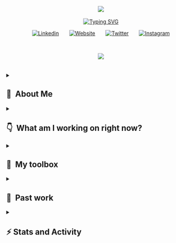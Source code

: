 <p align="center">
  <a href="https://github.com/MadeByParker">
    <img src="https://imgur.com/CcIl23O.png"/>
  </a>
</p>

<p align="center">
  <!-- Typing SVG by DenverCoder1 - https://github.com/DenverCoder1/readme-typing-svg -->
  <a href="https://git.io/typing-svg"><img src="https://readme-typing-svg.demolab.com?font=Fira+Code&size=22&pause=1000&color=0884DF&center=true&vCenter=true&random=false&width=540&height=55&lines=Always+learning+new+things;Data+Forensics+Investigator+in+the+day;Web+Developer+at+night;Cyber+Security+Advocate;5%2B+years+of+coding+experience" alt="Typing SVG" /></a>
</p>

<p align="center">
  <a href="https://www.linkedin.com/in/madebyparker/"><img width="32px" alt="Linkedin" title="Linkedin" src="https://imgur.com/kHKUX5F.png"/></a>
  &#8287;&#8287;&#8287;&#8287;&#8287;
  <a href="https://harryparker.co.uk/"><img width="32" alt="Website" title="Website" src="https://imgur.com/oEMrwNP.png"/></a>
  &#8287;&#8287;&#8287;&#8287;&#8287;
  <a href="https://twitter.com/MadeByParker12"><img width="32" alt="Twitter" title="Twitter" src="https://imgur.com/LSb3I96.png"/></a>
  &#8287;&#8287;&#8287;&#8287;&#8287;
  <a href="https://www.instagram.com/_madebyparker/"><img width="32" alt="Instagram" title="Instagram" src="https://imgur.com/42s3BEX.png"/></a>
</p>

<br/> 

<p align="center">
  <a href="https://github.com/MadeByParker">
    <img src="https://imgur.com/6gBBfs8.png" height="128px"/>
  </a>
</p>

<br/>

<details>
  <summary><h2>👦 &nbsp;About Me</h2></summary>

  <h3>👋 &nbsp;Hi there, my name is Harry</h3>

  <p align="left">I have a big interest in technology (more specifically Cyber Security and protecting people online), currently working in Data Forensics. I enjoy coding cyber security projects, wondering about how AI will take over the world alongside creating interactive, user-friendly UI websites. I play football, sometimes too passionate, enjoy playing video games and being an all-round good human being. You can find me on Instagram <a href="https://www.instagram.com/_madebyparker/">@_madebyparker</a>. You can also check out my <a href="https://harryparker.co.uk">personal portfolio</a> for more.</p>

⚡ Fun fact: ... I have cerebral palsy but that doesn't stop me from loving what I'm doing.

  
  <h3>🎓 &nbsp;Education:</h3> 

<p align="left">
  <ul>
    <li>Plymouth University (2019 - 2020): BSc (Hons) Computer Science Foundation Year - 1st (First Class)</li>
    <li>Plymouth University (2020 - 2023): BSc (Hons) Computer Science (Cyber Security) - 2:1 (Upper Second)</li>
  </ul>

</details>

<details>
  <summary><h2>👇 &nbsp;What am I working on right now?</h2></summary>

<h3><b>Coming Soon in 2024</b></h3>

<p align="left">I'm currently working on my new personal portfolio website. This will incorporate all of my knowledge of Cyber Security and Web Development to design and create an 3D interactive portfolio which will display the arsenal of skills that I have obtained through education and self learning. Follow the journey <a href="https://github.com/MadeByParker/Parker-Command-Central">here</a>.</p>

<p align="center">
  <a href="https://github.com/MadeByParker/Parker-Command-Central">
    <img src="https://imgur.com/zQnj8nb.png"/>
  </a>
</p>

</details>

<details>
  <summary><h2>🧰 &nbsp;My toolbox</h2></summary>

  <h3>👨‍💻 Programming and Markup Languages</h3>

  <img src="https://cdn.jsdelivr.net/gh/devicons/devicon@latest/icons/html5/html5-original.svg" alt="HTML5" width="50" height="50"/> &nbsp;
  <img src="https://cdn.jsdelivr.net/gh/devicons/devicon@latest/icons/css3/css3-original.svg" alt="CSS3" width="50" height="50"/> &nbsp;
  <img src="https://cdn.jsdelivr.net/gh/devicons/devicon@latest/icons/javascript/javascript-original.svg" alt="JavaScript" width="50" height="50"/> &nbsp;
  <img src="https://raw.githubusercontent.com/devicons/devicon/1119b9f84c0290e0f0b38982099a2bd027a48bf1/icons/nodejs/nodejs-plain.svg" alt="NodeJS" width="50" height="50"/> &nbsp;
  <img src="https://github.com/devicons/devicon/blob/master/icons/csharp/csharp-original.svg" alt="C-Sharp" width="50" height="50"/> &nbsp;
  <img src="https://github.com/devicons/devicon/blob/master/icons/python/python-original.svg" alt="Python" width="50" height="50"/> &nbsp;
  <img src="https://github.com/devicons/devicon/blob/master/icons/mysql/mysql-original.svg" alt="Python" width="50" height="50"/> 

  <br/>
  
  <h3>🧰 Frameworks and Libraries</h3>

  <img src="https://cdn.jsdelivr.net/gh/devicons/devicon@latest/icons/bootstrap/bootstrap-original-wordmark.svg" alt="Bootstrap" width="50" height="50"/> &nbsp;
  <img src="https://cdn.jsdelivr.net/gh/devicons/devicon@latest/icons/fastapi/fastapi-original.svg" alt="FastAPI" width="50" height="50"/> &nbsp;
  <img src="https://cdn.jsdelivr.net/gh/devicons/devicon@latest/icons/jupyter/jupyter-original-wordmark.svg" alt="Jupyter" width="50" height="50"/> &nbsp;
  <img src="https://cdn.jsdelivr.net/gh/devicons/devicon@latest/icons/materializecss/materializecss-original.svg" alt="MaterializeCSS" width="50" height="50"/> &nbsp;
  <img src="https://cdn.jsdelivr.net/gh/devicons/devicon@latest/icons/numpy/numpy-original.svg" alt="NumPy" width="50" height="50"/> &nbsp;
  <img src="https://cdn.jsdelivr.net/gh/devicons/devicon@latest/icons/pandas/pandas-original.svg" alt="Pandas" width="50" height="50"/> &nbsp;
  <img src="https://cdn.jsdelivr.net/gh/devicons/devicon@latest/icons/angolia/angolia-original.svg" alt="angolia JS" width="50" height="50"/> &nbsp;
  <img src="https://cdn.jsdelivr.net/gh/devicons/devicon@latest/icons/tailwindcss/tailwindcss-original.svg" alt="Tailwind CSS" width="50" height="50"/> &nbsp;
  <img src="https://cdn.jsdelivr.net/gh/devicons/devicon@latest/icons/tensorflow/tensorflow-original.svg" alt="Tensorflow" width="50" height="50"/> 

  <br/>
          
  <h3>🗄️ Databases and Cloud Hosting</h3>

  <img src="https://cdn.jsdelivr.net/gh/devicons/devicon@latest/icons/azuresqldatabase/azuresqldatabase-original.svg" alt="AzureSQLServer" width="50" height="50"/> &nbsp;
  <img src="https://cdn.jsdelivr.net/gh/devicons/devicon@latest/icons/firebase/firebase-original.svg" alt="Firebase" width="50" height="50"/>

  <br/>

  <h3>💻 Software and Tools</h3>
  
  <img src="https://raw.githubusercontent.com/simple-icons/simple-icons/59d470ff71fe8ba3d2df9ba45a2ef90c790e23f0/icons/adobe.svg" alt="Adobe" width="50" height="50"/> &nbsp;
  <img src="https://cdn.jsdelivr.net/gh/devicons/devicon@latest/icons/photoshop/photoshop-original.svg" alt="Photoshop" width="50" height="50"/> &nbsp;
  <img src="https://cdn.jsdelivr.net/gh/devicons/devicon@latest/icons/premierepro/premierepro-original.svg" alt="Premiere Pro" width="50" height="50"/> &nbsp;
  <img src="https://cdn.jsdelivr.net/gh/devicons/devicon@latest/icons/aftereffects/aftereffects-original.svg" alt="After Effects" width="50" height="50"/> &nbsp;
  <img src="https://github.com/devicons/devicon/blob/master/icons/jira/jira-original-wordmark.svg" alt="Jira" width="50" height="50"/> &nbsp;
  <img src="https://cdn.jsdelivr.net/gh/devicons/devicon@latest/icons/trello/trello-original.svg" alt="Trello" width="50" height="50"/> &nbsp;
  <img src="https://cdn.jsdelivr.net/gh/devicons/devicon@latest/icons/git/git-original.svg" alt="git" width="50" height="50"/> &nbsp;
  <img src="https://github.com/CyrisXD/CyrisXD/raw/master/assets/Github.png" alt="Github" width="50" height="50"/> &nbsp;
  <img src="https://cdn.jsdelivr.net/gh/devicons/devicon@latest/icons/vscode/vscode-original.svg" alt="VSCode" width="50" height="50"/> &nbsp;
  <img src="https://cdn.jsdelivr.net/gh/devicons/devicon@latest/icons/googlecloud/googlecloud-original.svg" alt="Google Cloud" width="50" height="50"/> &nbsp;
  <img src="https://cdn.jsdelivr.net/gh/devicons/devicon@latest/icons/postman/postman-original.svg" alt="Postman" width="50" height="50"/> &nbsp;
  <img src="https://cdn.jsdelivr.net/gh/devicons/devicon@latest/icons/stackoverflow/stackoverflow-original.svg" alt="Stack Overflow" width="50" height="50"/>
  
</details>

<details>
  <summary><h2>📕 &nbsp;Past work</h2></summary>

  <p align="left">
    <a href="https://github.com/MadeByParker/FaceCCTV"><img width="360" src="https://github-readme-stats.vercel.app/api/pin/?username=MadeByParker&repo=FaceCCTV&theme=react&bg_color=050f2c&title_color=00aeff&hide_border=true&icon_color=2dde98&show_icons=false" alt="COMP2002 AI Projects"></a>
    <a href="https://github.com/MadeByParker/COMP2002-Artificial-Intelligence-Projects"><img width="360" src="https://github-readme-stats.vercel.app/api/pin/?username=MadeByParker&repo=Artificial_Intelligence_COMP2002&theme=react&bg_color=050f2c&title_color=00aeff&hide_border=true&icon_color=2dde98&show_icons=false" alt="COMP2002 AI Projects"></a>
    <a href="https://github.com/MadeByParker/Sound-Factory"><img width="360" src="https://github-readme-stats.vercel.app/api/pin/?username=MadeByParker&repo=Sound-Factory&theme=react&bg_color=050f2c&title_color=00aeff&hide_border=true&icon_color=2dde98&show_icons=false" alt="COMP2002 AI Projects"></a>
    <a href="https://github.com/MadeByParker/COMP1004-Security-Dashboard"><img width="360" src="https://github-readme-stats.vercel.app/api/pin/?username=MadeByParker&repo=COMP1004-Security-Dashboard&theme=react&bg_color=050f2c&title_color=00aeff&hide_border=true&icon_color=2dde98&show_icons=false" alt="COMP2002 AI Projects"></a>

  </p>

  <a href="https://github.com/MadeByParker?tab=repositories&sort=stargazers"><img alt="All Repositories" title="All Repositories" src="https://img.shields.io/badge/Link%20to%20all%20Repos-050f2c?style=for-the-badge&logo=github&logoColor=28c48b"/></a>
  
</details>

<details> 
  <summary><h2>⚡ Stats and Activity</h2></summary>

  <h3>🔥 Streak Stats</h3>

  <!-- GitHub Readme Streak Stats - https://github.com/DenverCoder1/github-readme-streak-stats -->
  <p>
    <a href="https://git.io/streak-stats"><img src="https://streak-stats.demolab.com?user=MadeByParker&theme=algolia&hide_border=true&border_radius=5" alt="GitHub Streak" /></a>
  </p>

  <h3>💻 GitHub Profile Stats</h3>

  <!-- https://github.com/anuraghazra/github-readme-stats -->

  <a href="https://github.com/anuraghazra/github-readme-stats"><img alt="My Github Stats" src="https://github-readme-stats.vercel.app/api/?username=MadeByParker&count_private=true&theme=algolia&hide_border=true" height="192px"/></a>
  <a href="https://github.com/anuraghazra/github-readme-stats"><img alt="DenverCoder1's Top Languages" src="https://github-readme-stats.vercel.app/api/top-langs/?username=MadeByParker&langs_count=8&layout=compact&theme=algolia&hide=PHP&hide_border=true" height="192px"/></a>
  <br/>

  <b>Note:</b> Top languages is only a metric of the languages my public code consists of and doesn't reflect experience or skill level.
  
  <!-- https://github.com/ashutosh00710/github-readme-activity-graph -->

  <a href="https://github.com/ashutosh00710/github-readme-activity-graph"><img alt="MadeByParker's Activity Graph" src="https://github-readme-activity-graph.vercel.app/graph/?username=MadeByParker&bg_color=010628&color=fdfdfd&line=0098e1&point=FFFFFF&hide_border=true" /></a>
  
</details>

<!--

## Template card

  <a href="https://github.com/MadeByParker/COMP1004-Security-Dashboard"><img width="360" src="https://github-readme-stats.vercel.app/api/pin/?username=MadeByParker&repo=COMP1004-Security-Dashboard&theme=angolia&bg_color=273849&title_color=41b581&icon_color=007ec6&color=FFFFFF&hide_border=true&show_icons=false&show_description=false" alt="COMP2002 AI Projects"></a>

## 💻 Technologies Used:

* Visual Studio 2019 / VSC.
* Boostrap v4 / v5.
* Materialize CSS / Tailwind CSS
* C#
* HTML, CSS, JavaScript
* C# Console App (.NET Framework)
* Google Firebase (Authentication, Cloud Storage, and Hosting)
* Microsoft Azure Hosting
* angolia
* PHP -->

